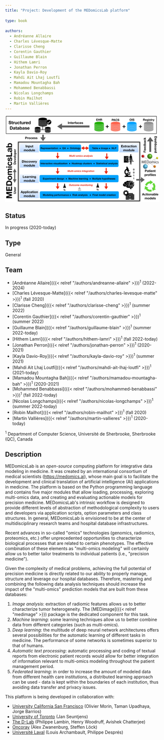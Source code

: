 ```yaml
---
title: "Project: Development of the MEDomicsLab platform"

type: book

authors:
  - Andréanne Allaire
  - Charles Lévesque-Matte
  - Clarisse Cheng
  - Corentin Gauthier
  - Guillaume Blain
  - Hithem Lamri
  - Jonathan Perron
  - Kayla Davio-Roy
  - Mahdi Ait Lhaj Loutfi
  - Mamadou Mountagha Bah
  - Mohammed Benabbassi
  - Nicolas Longchamps
  - Robin Mailhot
  - Martin Vallières
---
```


![Schematic diagram of the MEDomicsLab platform](medomicslab.jpg "Schematic diagram of the MEDomicsLab platform")

## Status

In progress (2020-today)

## Type

General

## Team

- [Andréanne Allaire]({{< relref "/authors/andreanne-allaire" >}})<sup>1</sup> (2022-2024)
- [Charles Lévesque-Matte]({{< relref "/authors/charles-levesque-matte" >}})<sup>1</sup> (fall 2020)
- [Clarisse Cheng]({{< relref "/authors/clarisse-cheng" >}})<sup>1</sup> (summer 2022)
- [Corentin Gauthier]({{< relref "/authors/corentin-gauthier" >}})<sup>1</sup> (summer 2022)
- [Guillaume Blain]({{< relref "/authors/guillaume-blain" >}})<sup>1</sup> (summer 2022-today)
- [Hithem Lamri]({{< relref "/authors/hithem-lamri" >}})<sup>1</sup> (fall 2022-today)
- [Jonathan Perron]({{< relref "/authors/jonathan-perron" >}})<sup>1</sup> (2020-2021)
- [Kayla Davio-Roy]({{< relref "/authors/kayla-davio-roy" >}})<sup>1</sup> (summer 2021)
- [Mahdi Ait Lhaj Loutfi]({{< relref "/authors/mahdi-ait-lhaj-loutfi" >}})<sup>1</sup> (2021-today)
- [Mamadou Mountagha Bah]({{< relref "/authors/mamadou-mountagha-bah" >}})<sup>1</sup> (2020-2021)
- [Mohammed Benabbassi]({{< relref "/authors/mohammed-benabbassi" >}})<sup>1</sup> (fall 2022-today)
- [Nicolas Longchamps]({{< relref "/authors/nicolas-longchamps" >}})<sup>1</sup> (summer 2022-today)
- [Robin Mailhot]({{< relref "/authors/robin-mailhot" >}})<sup>1</sup> (fall 2020)
- [Martin Vallières]({{< relref "/authors/martin-vallieres" >}})<sup>1</sup> (2020-today)

<sup>1</sup> Department of Computer Science, Université de Sherbrooke, Sherbrooke (QC), Canada

## Description

MEDomicsLab is an _open-source_ computing platform for integrative data modeling in medicine. It was created by an 
international consortium of medical scientists (<https://medomics.ai>), whose main goal is to facilitate the 
development and clinical translation of artificial intelligence (AI) applications in medicine. The platform is based 
on the Python programming language and contains five major modules that allow loading, processing, exploring 
multi-omics data, and creating and evaluating actionable models for precision medicine. MEDomicsLab's intrinsic 
workflow is designed to provide different levels of abstraction of methodological complexity to users and developers 
via application scripts, option parameters and class structures. In general, MEDomicsLab is envisioned to be at the 
center of multidisciplinary research teams and hospital database infrastructures.

Recent advances in so-called "omics" technologies (genomics, radiomics, proteomics, etc.) offer unprecedented 
opportunities to characterize biological processes that are related to certain phenotypes. The effective combination 
of these elements as "multi-omics modeling" will certainly allow us to better tailor treatments to individual 
patients (i.e., "precision medicine").

Given the complexity of medical problems, achieving the full potential of precision medicine is directly related 
to our ability to properly manage, structure and leverage our hospital databases. Therefore, mastering and combining 
the following data analysis techniques should increase the impact of the "multi-omics" prediction models that are 
built from these databases:

1. _Image analysis_: extraction of radiomic features allows us to better characterize tumor heterogeneity. The [MEDimage]({{< relref "medimage" >}}) package is the dedicated component for this task.
2. _Machine learning_: some learning techniques allow us to better combine data from different categories (such as multi-omics).
3. _Deep learning_: the multitude of deep neural network architectures offers several possibilities for the automatic learning of different tasks in medicine. The performance of some networks is sometimes superior to that of humans.
4. _Automatic text processing_: automatic processing and coding of textual reports from electronic patient records would allow for better integration of information relevant to multi-omics modeling throughout the patient management period.
5. _Federated learning_: in order to increase the amount of modeled data from different health care institutions, a distributed learning approach can be used - data is kept within the boundaries of each institution, thus avoiding data transfer and privacy issues.

This platform is being developed in collaboration with: 
- [University California San Francisco](https://www.ucsf.edu/) (Olivier Morin, Taman Upadhaya, Jorge Barrios)
- [University of Toronto](https://www.utoronto.ca/) (Jan Seuntjens)
- [The D-Lab](https://precisionmedicinemaastricht.eu/the-d-lab/) (Philippe Lambin, Henry Woodruff, Avishek Chatterjee)
- [Oncoray](https://www.oncoray.de/) (Alex Zwanenburg, Steffen Löck)
- [Université Laval](https://www.ulaval.ca/) (Louis Archambault, Philippe Després) 
